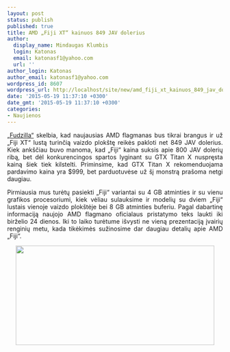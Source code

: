 ```yaml
---
layout: post
status: publish
published: true
title: AMD „Fiji XT“ kainuos 849 JAV dolerius
author:
  display_name: Mindaugas Klumbis
  login: Katonas
  email: katonasf1@yahoo.com
  url: ''
author_login: Katonas
author_email: katonasf1@yahoo.com
wordpress_id: 8607
wordpress_url: http://localhost/site/new/amd_fiji_xt_kainuos_849_jav_dolerius/
date: '2015-05-19 11:37:10 +0300'
date_gmt: '2015-05-19 11:37:10 +0300'
categories:
- Naujienos
---
```

<p style="text-align: justify;">
	<u><a href="http://fudzilla.com/news/graphics/37790-amd-fiji-aims-at-849-retail-price">&bdquo;Fudzilla&ldquo;</a></u> skelbia, kad naujausias AMD flagmanas bus tikrai brangus ir už &bdquo;Fiji XT&ldquo; lustą turinčią vaizdo plok&scaron;tę reikės pakloti net 849 JAV dolerius. Kiek ank&scaron;čiau buvo manoma, kad &bdquo;Fiji&ldquo; kaina suksis apie 800 JAV dolerių ribą, bet dėl konkurencingos spartos lyginant su GTX Titan X nuspręsta kainą &scaron;iek tiek kilstelti. Priminsime, kad GTX Titan X rekomenduojama pardavimo kaina yra $999, bet parduotuvėse už &scaron;į monstrą pra&scaron;oma netgi daugiau.</p>
<p style="text-align: justify;">
	Pirmiausia mus turėtų pasiekti &bdquo;Fiji&ldquo; variantai su 4 GB atminties ir su vienu grafikos procesoriumi, kiek vėliau sulauksime ir modelių su dviem &bdquo;Fiji&ldquo; lustais vienoje vaizdo plok&scaron;tėje bei 8 GB atminties buferiu. Pagal dabartinę informaciją naujojo AMD flagmano oficialaus pristatymo teks laukti iki birželio 24 dienos. Iki to laiko turėtume i&scaron;vysti ne vieną prezentaciją įvairių renginių metu, kada tikėkimės sužinosime dar daugiau detalių apie AMD &bdquo;Fiji&ldquo;.&nbsp;</p>
<p style="text-align: center;">
	<a href="http://technews.lt/userfiles/fiji_01.jpg"><img alt="" src="http://technews.lt/userfiles/fiji_01.jpg" style="width: 464px; height: 232px;" /></a></p>
